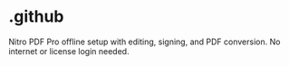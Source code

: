 # .github
Nitro PDF Pro offline setup with editing, signing, and PDF conversion. No internet or license login needed.
